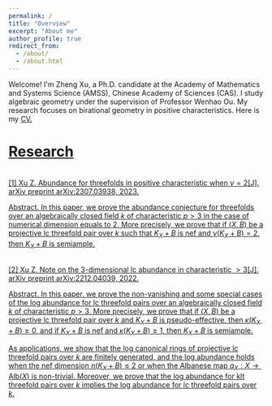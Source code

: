 ```yaml
---
permalink: /
title: "Overview"
excerpt: "About me"
author_profile: true
redirect_from: 
  - /about/
  - /about.html
---
```


Welcome! I'm Zheng Xu, a Ph.D. candidate at the Academy of Mathematics and Systems Science (AMSS), Chinese Academy of Sciences (CAS). I study algebraic geometry under the supervision of Professor Wenhao Ou.
My research focuses on birational geometry in positive characteristics. Here is my <a href="https://github.com/ZhengXumath/ErenJeager.github.io/blob/master/cv.pdf">CV.

Research
======

<br>[1]
<a href="https://arxiv.org/abs/2307.03938">Xu Z. Abundance for threefolds in positive characteristic when $\nu= 2$[J]. arXiv preprint arXiv:2307.03938, 2023.

Abstract. In this paper, we prove the abundance conjecture for threefolds over an algebraically closed field $k$ of characteristic $p > 3$ in the case of numerical dimension equals to $2$. More  precisely, we prove that if $(X,B)$ be a projective lc threefold pair over $k$ such that $K_{X}+B$ is nef and $\nu(K_{X}+B)=2$, then $K_{X}+B$ is semiample. 

<br>[2]
<a href="https://arxiv.org/abs/2212.04039">Xu Z. Note on the 3-dimensional lc abundance in characteristic $> 3$[J]. arXiv preprint arXiv:2212.04039, 2022.

Abstract. In this paper, we prove the non-vanishing and some special cases of the log abundance for lc threefold pairs over an algebraically closed field $k$ of characteristic $p > 3$. More  precisely, we prove that if $(X,B)$ be a projective lc threefold pair over $k$ and $K_{X}+B$ is pseudo-effective, then $\kappa(K_{X}+B)\geq 0$, and if $K_{X}+B$ is nef and $\kappa(K_{X}+B)\geq 1$, then $K_{X}+B$ is semiample. 

As applications, we show that the log canonical rings of projective lc threefold pairs over $k$ are finitely generated, and the log abundance holds when the nef dimension $n(K_{X}+B)\leq 2$ or when the Albanese map  $a_{X}:X\to \mathrm{Alb}(X)$ is non-trivial. Moreover, we prove that the log abundance for klt threefold pairs over $k$ implies the log abundance for lc threefold pairs over $k$.





